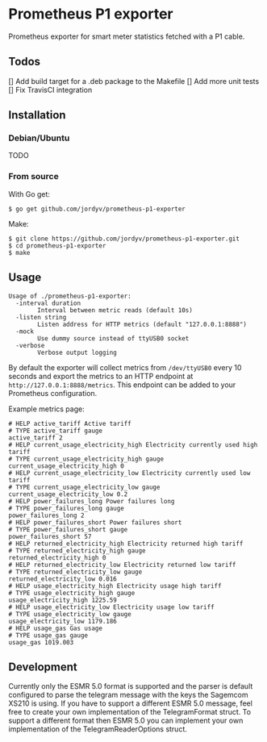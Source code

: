 # Prometheus P1 exporter #

Prometheus exporter for smart meter statistics fetched with a P1 cable.

## Todos ##

[] Add build target for a .deb package to the Makefile
[] Add more unit tests
[] Fix TravisCI integration

## Installation ##

### Debian/Ubuntu ###

TODO

### From source ###

With Go get:

```
$ go get github.com/jordyv/prometheus-p1-exporter
```

Make:

```
$ git clone https://github.com/jordyv/prometheus-p1-exporter.git
$ cd prometheus-p1-exporter
$ make
```

## Usage ##

```
Usage of ./prometheus-p1-exporter:
  -interval duration
        Interval between metric reads (default 10s)
  -listen string
        Listen address for HTTP metrics (default "127.0.0.1:8888")
  -mock
        Use dummy source instead of ttyUSB0 socket
  -verbose
        Verbose output logging
```

By default the exporter will collect metrics from `/dev/ttyUSB0` every 10 seconds and export the metrics to an HTTP endpoint at `http://127.0.0.1:8888/metrics`. This endpoint can be added to your Prometheus configuration.

Example metrics page:

```
# HELP active_tariff Active tariff
# TYPE active_tariff gauge
active_tariff 2
# HELP current_usage_electricity_high Electricity currently used high tariff
# TYPE current_usage_electricity_high gauge
current_usage_electricity_high 0
# HELP current_usage_electricity_low Electricity currently used low tariff
# TYPE current_usage_electricity_low gauge
current_usage_electricity_low 0.2
# HELP power_failures_long Power failures long
# TYPE power_failures_long gauge
power_failures_long 2
# HELP power_failures_short Power failures short
# TYPE power_failures_short gauge
power_failures_short 57
# HELP returned_electricity_high Electricity returned high tariff
# TYPE returned_electricity_high gauge
returned_electricity_high 0
# HELP returned_electricity_low Electricity returned low tariff
# TYPE returned_electricity_low gauge
returned_electricity_low 0.016
# HELP usage_electricity_high Electricity usage high tariff
# TYPE usage_electricity_high gauge
usage_electricity_high 1225.59
# HELP usage_electricity_low Electricity usage low tariff
# TYPE usage_electricity_low gauge
usage_electricity_low 1179.186
# HELP usage_gas Gas usage
# TYPE usage_gas gauge
usage_gas 1019.003
```

## Development ##

Currently only the ESMR 5.0 format is supported and the parser is default configured to parse the telegram message with the keys the Sagemcom XS210 is using.
If you have to support a different ESMR 5.0 message, feel free to create your own implementation of the TelegramFormat struct. To support a different format then ESMR 5.0 you can implement your own implementation of the TelegramReaderOptions struct.
